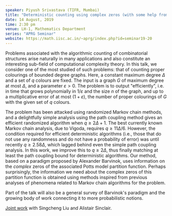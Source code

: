 ```yaml
---
speaker: Piyush Srivastava (TIFR, Mumbai)
title: "Deterministic counting using complex zeros (with some help from probability)"
date: 14 August, 2019
time: 2:30 pm
venue: LH-1, Mathematics Department
series: "APRG Seminar"
website: https://math.iisc.ac.in/~aprg/index.php?id=seminar19-20
---
```


Problems associated with the algorithmic counting of combinatorial structures arise
naturally in many applications and also constitute an interesting sub-field of
computational complexity theory.  In this talk, we consider one of the most studied
of such problems: that of counting proper colourings of bounded degree graphs.  Here,
a constant maximum degree $\Delta$ and a set of $q$ colours are fixed.  The input is
a graph $G$ of maximum degree at most $\Delta$, and a parameter $\varepsilon > 0$.  The
problem is to output "efficiently", i.e. in time that grows polynomially in $1/\varepsilon$
and the size $n$ of the graph, and up to a multiplicative error of at most $(1+\varepsilon)$,
the number of proper colourings of $G$ with the given set of $q$ colours.

The problem has been attacked using randomized Markov chain methods, and a delightfully
simple analysis using the path coupling method gives an efficient randomized algorithm
when $q \geq 2\Delta + 1$.  The best currently known Markov chain analysis, due to Vigoda,
requires $q \geq 11 \Delta / 6$.  However, the condition required for efficient deterministic
algorithms (i.e., those that do not use any randomness and do not have a probability of error)
was until recently $q \geq 2.58 \Delta$, which lagged behind even the simple path coupling
analysis.  In this work, we improve this to $q \geq 2 \Delta$, thus finally matching at least
the path coupling bound for deterministic algorithms.  Our method, based on a paradigm proposed
by Alexander Barvinok, uses information on the _complex_ zeros of the associated Potts model
partition function.  Perhaps surprisingly, the information we need about the complex zeros of
this partition function is obtained using methods inspired from previous analyses of phenomena
related to Markov chain algorithms for the problem.

Part of the talk will also be a general survey of Barvinok's paradigm and the growing body
of work connecting it to more probabilistic notions.

[Joint work](https://arxiv.org/abs/1906.01228) with Singcheng Liu and Alistair Sinclair.
